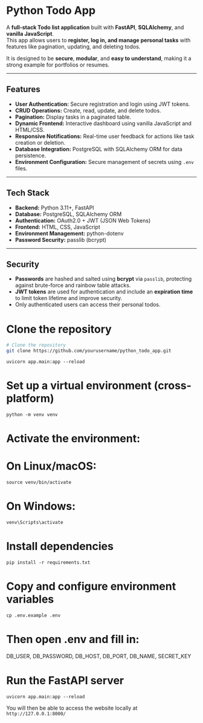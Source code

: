 # Python Todo App

A **full-stack Todo list application** built with **FastAPI**, **SQLAlchemy**, and **vanilla JavaScript**.  
This app allows users to **register, log in, and manage personal tasks** with features like pagination, updating, and deleting todos.  

It is designed to be **secure**, **modular**, and **easy to understand**, making it a strong example for portfolios or resumes.

---

## Features

- **User Authentication:** Secure registration and login using JWT tokens.
- **CRUD Operations:** Create, read, update, and delete todos.
- **Pagination:** Display tasks in a paginated table.
- **Dynamic Frontend:** Interactive dashboard using vanilla JavaScript and HTML/CSS.
- **Responsive Notifications:** Real-time user feedback for actions like task creation or deletion.
- **Database Integration:** PostgreSQL with SQLAlchemy ORM for data persistence.
- **Environment Configuration:** Secure management of secrets using `.env` files.

---

## Tech Stack

- **Backend:** Python 3.11+, FastAPI
- **Database:** PostgreSQL, SQLAlchemy ORM
- **Authentication:** OAuth2.0 + JWT (JSON Web Tokens)
- **Frontend:** HTML, CSS, JavaScript
- **Environment Management:** python-dotenv
- **Password Security:** passlib (bcrypt)

---

## Security

- **Passwords** are hashed and salted using **bcrypt** via `passlib`, protecting against brute-force and rainbow table attacks.
- **JWT tokens** are used for authentication and include an **expiration time** to limit token lifetime and improve security.
- Only authenticated users can access their personal todos.

# Clone the repository
```bash
# Clone the repository
git clone https://github.com/yourusername/python_todo_app.git
```
```
uvicorn app.main:app --reload
```


# Set up a virtual environment (cross-platform)
```
python -m venv venv
```
# Activate the environment:
# On Linux/macOS:
```
source venv/bin/activate
```
# On Windows:
```
venv\Scripts\activate
```

# Install dependencies
```
pip install -r requirements.txt
```

# Copy and configure environment variables
```
cp .env.example .env
```
# Then open .env and fill in:
DB_USER, DB_PASSWORD, DB_HOST, DB_PORT, DB_NAME, SECRET_KEY

# Run the FastAPI server
```
uvicorn app.main:app --reload
```

You will then be able to access the website locally at `http://127.0.0.1:8000/`


